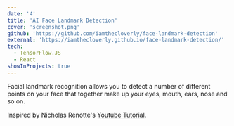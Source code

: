```yaml
---
date: '4'
title: 'AI Face Landmark Detection'
cover: 'screenshot.png'
github: 'https://github.com/iamthecloverly/face-landmark-detection'
external: 'https://iamthecloverly.github.io/face-landmark-detection/'
tech:
  - TensorFlow.JS
  - React
showInProjects: true
---
```


Facial landmark recognition allows you to detect a number of different points on your face that together make up your eyes, mouth, ears, nose and so on.

Inspired by Nicholas Renotte's [Youtube Tutorial](https://www.youtube.com/watch?v=7lXYGDVHUNw).

